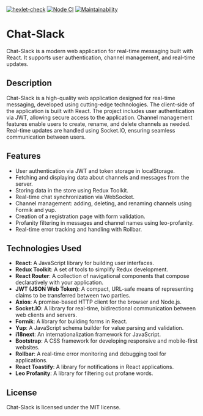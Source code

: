 [![hexlet-check](https://github.com/opifexM/Chat-Slack/actions/workflows/hexlet-check.yml/badge.svg)](https://github.com/opifexM/Chat-Slack/actions/workflows/hexlet-check.yml)
[![Node CI](https://github.com/opifexM/Chat-Slack/actions/workflows/node-ci.yml/badge.svg)](https://github.com/opifexM/Chat-Slack/actions/workflows/node-ci.yml)
[![Maintainability](https://api.codeclimate.com/v1/badges/972570858d22e6155730/maintainability)](https://codeclimate.com/github/opifexM/Chat-Slack/maintainability)

# Chat-Slack

Chat-Slack is a modern web application for real-time messaging built with React. It supports user authentication, channel management, and real-time updates.

## Description

Chat-Slack is a high-quality web application designed for real-time messaging, developed using cutting-edge technologies. The client-side of the application is built with React. The project includes user authentication via JWT, allowing secure access to the application. Channel management features enable users to create, rename, and delete channels as needed. Real-time updates are handled using Socket.IO, ensuring seamless communication between users.

## Features

- User authentication via JWT and token storage in localStorage.
- Fetching and displaying data about channels and messages from the server.
- Storing data in the store using Redux Toolkit.
- Real-time chat synchronization via WebSocket.
- Channel management: adding, deleting, and renaming channels using Formik and yup.
- Creation of a registration page with form validation.
- Profanity filtering in messages and channel names using leo-profanity.
- Real-time error tracking and handling with Rollbar.

## Technologies Used

- **React**: A JavaScript library for building user interfaces.
- **Redux Toolkit**: A set of tools to simplify Redux development.
- **React Router**: A collection of navigational components that compose declaratively with your application.
- **JWT (JSON Web Token)**: A compact, URL-safe means of representing claims to be transferred between two parties.
- **Axios**: A promise-based HTTP client for the browser and Node.js.
- **Socket.IO**: A library for real-time, bidirectional communication between web clients and servers.
- **Formik**: A library for building forms in React.
- **Yup**: A JavaScript schema builder for value parsing and validation.
- **i18next**: An internationalization framework for JavaScript.
- **Bootstrap**: A CSS framework for developing responsive and mobile-first websites.
- **Rollbar**: A real-time error monitoring and debugging tool for applications.
- **React Toastify**: A library for notifications in React applications.
- **Leo Profanity**: A library for filtering out profane words.

## License

Chat-Slack is licensed under the MIT license.